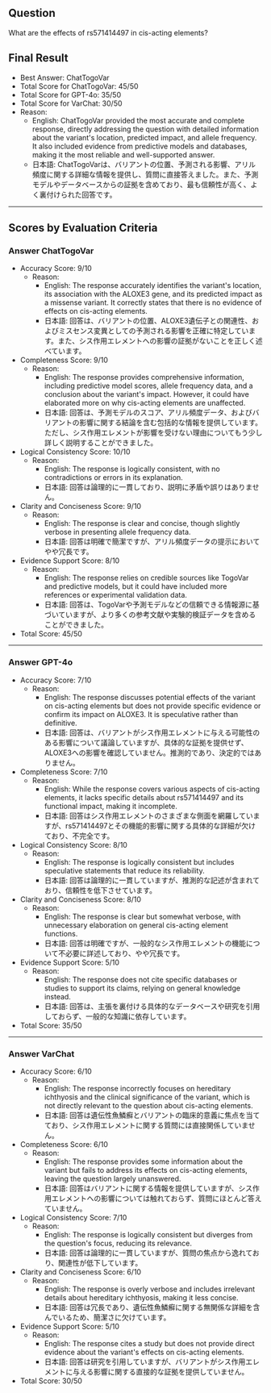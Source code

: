 ## Question

What are the effects of rs571414497 in cis-acting elements?

## Final Result

- Best Answer: ChatTogoVar
- Total Score for ChatTogoVar: 45/50
- Total Score for GPT-4o: 35/50
- Total Score for VarChat: 30/50
- Reason:
  - English: ChatTogoVar provided the most accurate and complete response, directly addressing the question with detailed information about the variant's location, predicted impact, and allele frequency. It also included evidence from predictive models and databases, making it the most reliable and well-supported answer.
  - 日本語: ChatTogoVarは、バリアントの位置、予測される影響、アリル頻度に関する詳細な情報を提供し、質問に直接答えました。また、予測モデルやデータベースからの証拠を含めており、最も信頼性が高く、よく裏付けられた回答です。

---

## Scores by Evaluation Criteria

### Answer ChatTogoVar
- Accuracy Score: 9/10
  - Reason: 
    - English: The response accurately identifies the variant's location, its association with the ALOXE3 gene, and its predicted impact as a missense variant. It correctly states that there is no evidence of effects on cis-acting elements.
    - 日本語: 回答は、バリアントの位置、ALOXE3遺伝子との関連性、およびミスセンス変異としての予測される影響を正確に特定しています。また、シス作用エレメントへの影響の証拠がないことを正しく述べています。
- Completeness Score: 9/10
  - Reason: 
    - English: The response provides comprehensive information, including predictive model scores, allele frequency data, and a conclusion about the variant's impact. However, it could have elaborated more on why cis-acting elements are unaffected.
    - 日本語: 回答は、予測モデルのスコア、アリル頻度データ、およびバリアントの影響に関する結論を含む包括的な情報を提供しています。ただし、シス作用エレメントが影響を受けない理由についてもう少し詳しく説明することができました。
- Logical Consistency Score: 10/10
  - Reason: 
    - English: The response is logically consistent, with no contradictions or errors in its explanation.
    - 日本語: 回答は論理的に一貫しており、説明に矛盾や誤りはありません。
- Clarity and Conciseness Score: 9/10
  - Reason: 
    - English: The response is clear and concise, though slightly verbose in presenting allele frequency data.
    - 日本語: 回答は明確で簡潔ですが、アリル頻度データの提示においてやや冗長です。
- Evidence Support Score: 8/10
  - Reason: 
    - English: The response relies on credible sources like TogoVar and predictive models, but it could have included more references or experimental validation data.
    - 日本語: 回答は、TogoVarや予測モデルなどの信頼できる情報源に基づいていますが、より多くの参考文献や実験的検証データを含めることができました。
- Total Score: 45/50

---

### Answer GPT-4o
- Accuracy Score: 7/10
  - Reason: 
    - English: The response discusses potential effects of the variant on cis-acting elements but does not provide specific evidence or confirm its impact on ALOXE3. It is speculative rather than definitive.
    - 日本語: 回答は、バリアントがシス作用エレメントに与える可能性のある影響について議論していますが、具体的な証拠を提供せず、ALOXE3への影響を確認していません。推測的であり、決定的ではありません。
- Completeness Score: 7/10
  - Reason: 
    - English: While the response covers various aspects of cis-acting elements, it lacks specific details about rs571414497 and its functional impact, making it incomplete.
    - 日本語: 回答はシス作用エレメントのさまざまな側面を網羅していますが、rs571414497とその機能的影響に関する具体的な詳細が欠けており、不完全です。
- Logical Consistency Score: 8/10
  - Reason: 
    - English: The response is logically consistent but includes speculative statements that reduce its reliability.
    - 日本語: 回答は論理的に一貫していますが、推測的な記述が含まれており、信頼性を低下させています。
- Clarity and Conciseness Score: 8/10
  - Reason: 
    - English: The response is clear but somewhat verbose, with unnecessary elaboration on general cis-acting element functions.
    - 日本語: 回答は明確ですが、一般的なシス作用エレメントの機能について不必要に詳述しており、やや冗長です。
- Evidence Support Score: 5/10
  - Reason: 
    - English: The response does not cite specific databases or studies to support its claims, relying on general knowledge instead.
    - 日本語: 回答は、主張を裏付ける具体的なデータベースや研究を引用しておらず、一般的な知識に依存しています。
- Total Score: 35/50

---

### Answer VarChat
- Accuracy Score: 6/10
  - Reason: 
    - English: The response incorrectly focuses on hereditary ichthyosis and the clinical significance of the variant, which is not directly relevant to the question about cis-acting elements.
    - 日本語: 回答は遺伝性魚鱗癬とバリアントの臨床的意義に焦点を当てており、シス作用エレメントに関する質問には直接関係していません。
- Completeness Score: 6/10
  - Reason: 
    - English: The response provides some information about the variant but fails to address its effects on cis-acting elements, leaving the question largely unanswered.
    - 日本語: 回答はバリアントに関する情報を提供していますが、シス作用エレメントへの影響については触れておらず、質問にほとんど答えていません。
- Logical Consistency Score: 7/10
  - Reason: 
    - English: The response is logically consistent but diverges from the question's focus, reducing its relevance.
    - 日本語: 回答は論理的に一貫していますが、質問の焦点から逸れており、関連性が低下しています。
- Clarity and Conciseness Score: 6/10
  - Reason: 
    - English: The response is overly verbose and includes irrelevant details about hereditary ichthyosis, making it less concise.
    - 日本語: 回答は冗長であり、遺伝性魚鱗癬に関する無関係な詳細を含んでいるため、簡潔さに欠けています。
- Evidence Support Score: 5/10
  - Reason: 
    - English: The response cites a study but does not provide direct evidence about the variant's effects on cis-acting elements.
    - 日本語: 回答は研究を引用していますが、バリアントがシス作用エレメントに与える影響に関する直接的な証拠を提供していません。
- Total Score: 30/50